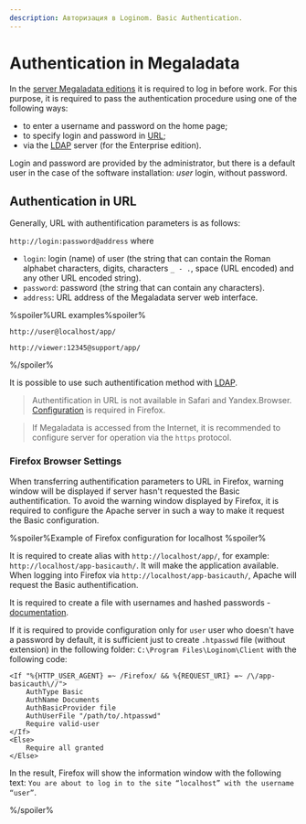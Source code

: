 ```yaml
---
description: Авторизация в Loginom. Basic Authentication.
---
```

# Authentication in Megaladata

In the [server Megaladata editions](https://loginom.ru/platform/pricing) it is required to log in before work. For this purpose, it is required to pass the authentication procedure using one of the following ways:

* to enter a username and password on the home page;
* to specify login and password in [URL](#аутентификация-в-url);
* via the [LDAP](./../admin/ldap.md) server (for the Enterprise edition).

Login and password are provided by the administrator, but there is a default user in the case of the software installation: *user* login, without password.

## Authentication in URL

Generally, URL with authentification parameters is as follows:

`http://login:password@address` where

* `login`: login (name) of user (the string that can contain the Roman alphabet characters, digits, characters `_ - .`, space (URL encoded) and any other URL encoded string).
* `password`: password (the string that can contain any characters).
* `address`: URL address of the Megaladata server web interface.

%spoiler%URL examples%spoiler%

`http://user@localhost/app/`

`http://viewer:12345@support/app/`

%/spoiler%

It is possible to use such authentification method with [LDAP](./../admin/ldap.md).

> Authentification in URL is not available in Safari and Yandex.Browser. [Configuration](#настройки-для-браузера-firefox) is required in Firefox.

> If Megaladata is accessed from the Internet, it is recommended to configure server for operation via the `https` protocol.

### Firefox Browser Settings

When transferring authentification parameters to URL in Firefox, warning window will be displayed if server hasn't requested the Basic authentification. To avoid the warning window displayed by Firefox, it is required to configure the Apache server in such a way to make it request the Basic configuration.

%spoiler%Example of Firefox configuration for localhost %spoiler%

It is required to create alias with `http://localhost/app/`, for example: `http://localhost/app-basicauth/`. It will make the application available.
When logging into Firefox via `http://localhost/app-basicauth/`, Apache will request the Basic authentification.

It is required to create a file with usernames and hashed passwords - [documentation](https://httpd.apache.org/docs/2.4/programs/htpasswd.html).

If it is required to provide configuration only for `user` user who doesn't have a password by default, it is sufficient just to create `.htpasswd` file (without extension) in the following folder: `C:\Program Files\Loginom\Client` with the following code:

```
<If "%{HTTP_USER_AGENT} =~ /Firefox/ && %{REQUEST_URI} =~ /\/app-basicauth\//">
    AuthType Basic
    AuthName Documents
    AuthBasicProvider file
    AuthUserFile "/path/to/.htpasswd"
    Require valid-user
</If>
<Else>
    Require all granted
</Else>
```

In the result, Firefox will show the information window with the following text: `You are about to log in to the site “localhost” with the username “user”`.

%/spoiler%
